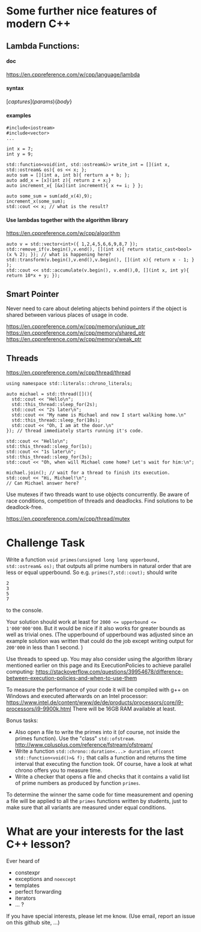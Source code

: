 # Some further nice features of modern C++

## Lambda Functions:
#### doc
https://en.cppreference.com/w/cpp/language/lambda

#### syntax
[_captures_]\(_params_\){_body_}

#### examples
```
#include<iostream>
#include<vector>
...

int x = 7;
int y = 9;

std::function<void(int, std::ostream&)> write_int = [](int x, std::ostream& os){ os << x; };
auto sum = [](int a, int b){ rerturn a + b; };
auto add_x = [x](int z){ return z + x;}
auto increment_x{ [&x](int increment){ x += i; } };

auto some_sum = sum(add_x(4),9);
increment_x(some_sum);
std::cout << x; // what is the result?
```

#### Use lambdas together with the algorithm library

https://en.cppreference.com/w/cpp/algorithm

```
auto v = std::vector<int>({ 1,2,4,5,6,6,9,8,7 });
std::remove_if(v.begin(),v.end(), [](int x){ return static_cast<bool>(x % 2); }); // what is happening here?
std::transform(v.begin(),v.end(),v.begin(), [](int x){ return x - 1; } );
std::cout << std::accumulate(v.begin(), v.end(),0, [](int x, int y){ return 10*x + y; });

```

## Smart Pointer

Never need to care about deleting abjects behind pointers if the object is shared between various places of usage in code.

https://en.cppreference.com/w/cpp/memory/unique_ptr
https://en.cppreference.com/w/cpp/memory/shared_ptr
https://en.cppreference.com/w/cpp/memory/weak_ptr


## Threads
https://en.cppreference.com/w/cpp/thread/thread

```
using namespace std::literals::chrono_literals;

auto michael = std::thread([](){
  std::cout << "Hello\n";
  std::this_thread::sleep_for(2s);
  std::cout << "2s later\n";
  std::cout << "My name is Michael and now I start walking home.\n"
  std::this_thread::sleep_for(10s);
  std::cout << "Oh, I am at the door.\n"
}); // thread immediately starts running it's code.

std::cout << "Hello\n";
std::this_thread::sleep_for(1s);
std::cout << "1s later\n";
std::this_thread::sleep_for(3s);
std::cout << "Oh, when will Michael come home? Let's wait for him:\n";

michael.join(); // wait for a thread to finish its execution.
std::cout << "Hi, Michael!\n";
// Can Michael answer here?
```

Use mutexes if two threads want to use objects concurrently. Be aware of race conditions, competition of threads and deadlocks. Find solutions to be deadlock-free.

https://en.cppreference.com/w/cpp/thread/mutex

# Challenge Task

Write a function `void primes(unsigned long long upperbound, std::ostream& os);` that outputs all prime numbers in natural order that are less or equal upperbound. So e.g. `primes(7,std::cout);` should write
```
2
3
5
7
```
to the console.

Your solution should work at least for `2000 <= upperbound <= 1'000'000'000`. But it would be nice if it also works for greater bounds as well as trivial ones. (The upperbound of upperbound was adjusted since an example solution was written that could do the job except writing output for `200'000` in less than 1 second. )

Use threads to speed up. You may also consider using the algorithm library mentioned earlier on this page and its ExecutionPolicies to achieve parallel computing:
https://stackoverflow.com/questions/39954678/difference-between-execution-policies-and-when-to-use-them

To measure the performance of your code it will be compiled with g++ on Windows and executed afterwards on an Intel processor: https://www.intel.de/content/www/de/de/products/processors/core/i9-processors/i9-9900k.html There will be 16GB RAM available at least.

Bonus tasks:
* Also open a file to write the primes into it (of course, not inside the primes function). Use the "class" `std::ofstream`. http://www.cplusplus.com/reference/fstream/ofstream/
* Write a function `std::chrono::duration<...> duration_of(const std::function<void()>& f);` that calls a function and returns the time interval that executing the function took. Of course, have a look at what chrono offers you to measure time.
* Write a checker that opens a file and checks that it contains a valid list of prime numbers as produced by function `primes`.

To determine the winner the same code for time measurement and opening a file will be applied to all the `primes` functions written by students, just to make sure that all variants are measured under equal conditions.

# What are your interests for the last C++ lesson?

Ever heard of 
* constexpr
* exceptions and `noexcept`
* templates
* perfect forwarding
* iterators
* ...
?

If you have special interests, please let me know. (Use email, report an issue on this github site, ...)

